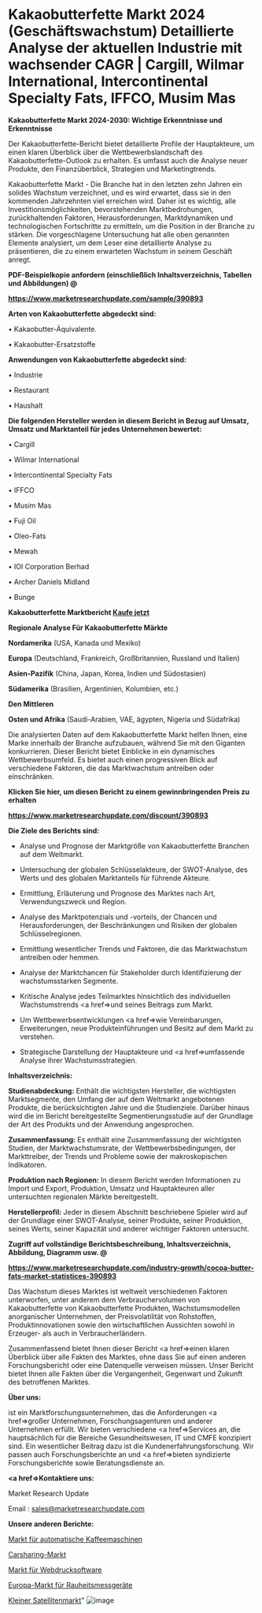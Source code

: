 # Kakaobutterfette Markt 2024 (Geschäftswachstum) Detaillierte Analyse der aktuellen Industrie mit wachsender CAGR | Cargill, Wilmar International, Intercontinental Specialty Fats, IFFCO, Musim Mas

<strong>Kakaobutterfette Markt 2024-2030: Wichtige Erkenntnisse und Erkenntnisse</strong>

Der Kakaobutterfette-Bericht bietet detaillierte Profile der Hauptakteure, um einen klaren Überblick über die Wettbewerbslandschaft des Kakaobutterfette-Outlook zu erhalten. Es umfasst auch die Analyse neuer Produkte, den Finanzüberblick, Strategien und Marketingtrends.

Kakaobutterfette Markt - Die Branche hat in den letzten zehn Jahren ein solides Wachstum verzeichnet, und es wird erwartet, dass sie in den kommenden Jahrzehnten viel erreichen wird. Daher ist es wichtig, alle Investitionsmöglichkeiten, bevorstehenden Marktbedrohungen, zurückhaltenden Faktoren, Herausforderungen, Marktdynamiken und technologischen Fortschritte zu ermitteln, um die Position in der Branche zu stärken. Die vorgeschlagene Untersuchung hat alle oben genannten Elemente analysiert, um dem Leser eine detaillierte Analyse zu präsentieren, die zu einem erwarteten Wachstum in seinem Geschäft anregt.



<strong><b>PDF-Beispielkopie anfordern (einschließlich Inhaltsverzeichnis, Tabellen und Abbildungen) @ </b></strong>

<strong><a href=https://www.marketresearchupdate.com/sample/390893>

<strong>https://www.marketresearchupdate.com/sample/390893</u></a></strong></strong>



<strong>Arten von Kakaobutterfette abgedeckt sind:</strong>

• Kakaobutter-Äquivalente.

• Kakaobutter-Ersatzstoffe



<strong>Anwendungen von Kakaobutterfette abgedeckt sind:</strong>

• Industrie

• Restaurant

• Haushalt



<strong>Die folgenden Hersteller werden in diesem Bericht in Bezug auf Umsatz, Umsatz und Marktanteil für jedes Unternehmen bewertet:</strong>

• Cargill

• Wilmar International

• Intercontinental Specialty Fats

• IFFCO

• Musim Mas

• Fuji Oil

• Oleo-Fats

• Mewah

• IOI Corporation Berhad

• Archer Daniels Midland

• Bunge



<strong>Kakaobutterfette Marktbericht <a href=https://www.marketresearchupdate.com/buynow/390893>Kaufe jetzt</a></strong>



<strong>Regionale Analyse Für Kakaobutterfette Märkte</strong>



<strong>Nordamerika</strong> (USA, Kanada und Mexiko)



<strong>Europa</strong> (Deutschland, Frankreich, Großbritannien, Russland und Italien)



<strong>Asien-Pazifik</strong> (China, Japan, Korea, Indien und Südostasien)



<strong>Südamerika</strong> (Brasilien, Argentinien, Kolumbien, etc.)



<strong>Den Mittleren</strong> 

<strong>Osten und Afrika</strong> (Saudi-Arabien, VAE, ägypten, Nigeria und Südafrika)

Die analysierten Daten auf dem Kakaobutterfette Markt helfen Ihnen, eine Marke innerhalb der Branche aufzubauen, während Sie mit den Giganten konkurrieren. Dieser Bericht bietet Einblicke in ein dynamisches Wettbewerbsumfeld. Es bietet auch einen progressiven Blick auf verschiedene Faktoren, die das Marktwachstum antreiben oder einschränken.



<strong>Klicken Sie hier, um diesen Bericht zu einem gewinnbringenden Preis zu erhalten
</strong>

<strong><a href=https://www.marketresearchupdate.com/discount/390893>https://www.marketresearchupdate.com/discount/390893</b></u></strong></a>



<strong>Die Ziele des Berichts sind:</strong>

- Analyse und Prognose der Marktgröße von Kakaobutterfette Branchen auf dem Weltmarkt.

- Untersuchung der globalen Schlüsselakteure, der SWOT-Analyse, des Werts und des globalen Marktanteils für führende Akteure.

- Ermittlung, Erläuterung und Prognose des Marktes nach Art, Verwendungszweck und Region.

- Analyse des Marktpotenzials und -vorteils, der Chancen und Herausforderungen, der Beschränkungen und Risiken der globalen Schlüsselregionen.

- Ermittlung wesentlicher Trends und Faktoren, die das Marktwachstum antreiben oder hemmen.

- Analyse der Marktchancen für Stakeholder durch Identifizierung der wachstumsstarken Segmente.

- Kritische Analyse jedes Teilmarktes hinsichtlich des individuellen Wachstumstrends <a href=>und</a> seines Beitrags zum Markt.

- Um Wettbewerbsentwicklungen <a href=>wie</a> Vereinbarungen, Erweiterungen, neue Produkteinführungen und Besitz auf dem Markt zu verstehen.

- Strategische Darstellung der Hauptakteure und <a href=>umfas</a>sende Analyse ihrer Wachstumsstrategien.



<strong>Inhaltsverzeichnis:</strong>



<strong>Studienabdeckung:</strong> Enthält die wichtigsten Hersteller, die wichtigsten Marktsegmente, den Umfang der auf dem Weltmarkt angebotenen Produkte, die berücksichtigten Jahre und die Studienziele. Darüber hinaus wird die im Bericht bereitgestellte Segmentierungsstudie auf der Grundlage der Art des Produkts und der Anwendung angesprochen.



<strong>Zusammenfassung:</strong> Es enthält eine Zusammenfassung der wichtigsten Studien, der Marktwachstumsrate, der Wettbewerbsbedingungen, der Markttreiber, der Trends und Probleme sowie der makroskopischen Indikatoren.



<strong>Produktion nach Regionen:</strong> In diesem Bericht werden Informationen zu Import und Export, Produktion, Umsatz und Hauptakteuren aller untersuchten regionalen Märkte bereitgestellt.



<strong>Herstellerprofil:</strong> Jeder in diesem Abschnitt beschriebene Spieler wird auf der Grundlage einer SWOT-Analyse, seiner Produkte, seiner Produktion, seines Werts, seiner Kapazität und anderer wichtiger Faktoren untersucht.



<strong><b>Zugriff auf vollständige Berichtsbeschreibung, Inhaltsverzeichnis, Abbildung, Diagramm usw. @ </b></strong>

<strong><a href=https://www.marketresearchupdate.com/industry-growth/cocoa-butter-fats-market-statistices-390893>https://www.marketresearchupdate.com/industry-growth/cocoa-butter-fats-market-statistices-390893</a></strong>

Das Wachstum dieses Marktes ist weltweit verschiedenen Faktoren unterworfen, unter anderem dem Verbrauchervolumen von Kakaobutterfette von Kakaobutterfette Produkten, Wachstumsmodellen anorganischer Unternehmen, der Preisvolatilität von Rohstoffen, Produktinnovationen sowie den wirtschaftlichen Aussichten sowohl in Erzeuger- als auch in Verbraucherländern.

Zusammenfassend bietet Ihnen dieser Bericht <a href=>einen</a> klaren Überblick über alle Fakten des Marktes, ohne dass Sie auf einen anderen Forschungsbericht oder eine Datenquelle verweisen müssen. Unser Bericht bietet Ihnen alle Fakten über die Vergangenheit, Gegenwart und Zukunft des betroffenen Marktes.



<strong>Über uns:</strong>

 ist ein Marktforschungsunternehmen, das die Anforderungen <a href=>großer</a> Unternehmen, Forschungsagenturen und anderer Unternehmen erfüllt. Wir bieten verschiedene <a href=>Services</a> an, die hauptsächlich für die Bereiche Gesundheitswesen, IT und CMFE konzipiert sind. Ein wesentlicher Beitrag dazu ist die Kundenerfahrungsforschung. Wir passen auch Forschungsberichte an und <a href=>bieten</a> syndizierte Forschungsberichte sowie Beratungsdienste an.



<strong><a href=>Kontaktiere uns:</a></strong>

Market Research Update

Email : sales@marketresearchupdate.com



<strong>Unsere anderen Berichte:</strong>

<a href=https://www.linkedin.com/pulse/automatic-coffee-machines-market-industry-analysis>Markt für automatische Kaffeemaschinen</a>

<a href=https://www.linkedin.com/pulse/car-sharing-market-size-trends-consumption-future>Carsharing-Markt</a>

<a href=https://www.linkedin.com/pulse/web-print-software-market-size-trends>Markt für Webdrucksoftware</a>

<a href=https://www.linkedin.com/pulse/europe-roughness-measuring-machine-market-continues>Europa-Markt für Rauheitsmessgeräte</a>

<a href=https://www.linkedin.com/pulse/small-satellite-market-size-scope-top-rvtrc/>Kleiner Satellitenmarkt</a>"
![image](https://github.com/Gayatrikarjule/Market-Analysis-361/assets/97346546/d63e603a-4421-4ef8-92ed-c9901ac224de)
